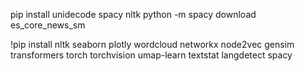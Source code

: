 pip install unidecode spacy nltk
python -m spacy download es_core_news_sm

!pip install nltk seaborn plotly wordcloud networkx node2vec gensim transformers torch torchvision umap-learn textstat langdetect spacy
